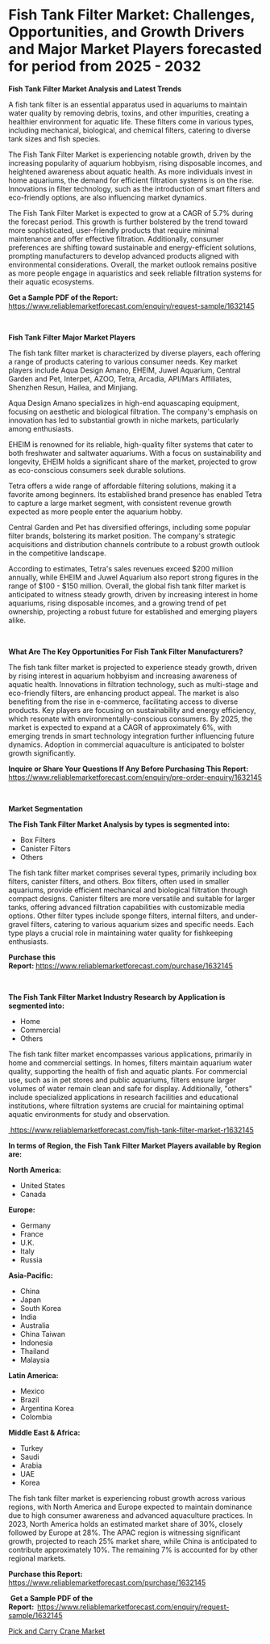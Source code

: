 <p><h1>Fish Tank Filter Market: Challenges, Opportunities, and Growth Drivers and Major Market Players forecasted for period from 2025 - 2032</h1></p><p><strong>Fish Tank Filter Market Analysis and Latest Trends</strong></p>
<p><p>A fish tank filter is an essential apparatus used in aquariums to maintain water quality by removing debris, toxins, and other impurities, creating a healthier environment for aquatic life. These filters come in various types, including mechanical, biological, and chemical filters, catering to diverse tank sizes and fish species.</p><p>The Fish Tank Filter Market is experiencing notable growth, driven by the increasing popularity of aquarium hobbyism, rising disposable incomes, and heightened awareness about aquatic health. As more individuals invest in home aquariums, the demand for efficient filtration systems is on the rise. Innovations in filter technology, such as the introduction of smart filters and eco-friendly options, are also influencing market dynamics.</p><p>The Fish Tank Filter Market is expected to grow at a CAGR of 5.7% during the forecast period. This growth is further bolstered by the trend toward more sophisticated, user-friendly products that require minimal maintenance and offer effective filtration. Additionally, consumer preferences are shifting toward sustainable and energy-efficient solutions, prompting manufacturers to develop advanced products aligned with environmental considerations. Overall, the market outlook remains positive as more people engage in aquaristics and seek reliable filtration systems for their aquatic ecosystems.</p></p>
<p><strong>Get a Sample PDF of the Report:&nbsp;</strong> <a href="https://www.reliablemarketforecast.com/enquiry/request-sample/1632145?utm_campaign=3327&utm_medium=2&utm_source=Github&utm_content=ia&utm_term=10042025&utm_id=fish-tank-filter">https://www.reliablemarketforecast.com/enquiry/request-sample/1632145</a></p>
<p>&nbsp;</p>
<p><strong>Fish Tank Filter Major Market Players</strong></p>
<p><p>The fish tank filter market is characterized by diverse players, each offering a range of products catering to various consumer needs. Key market players include Aqua Design Amano, EHEIM, Juwel Aquarium, Central Garden and Pet, Interpet, AZOO, Tetra, Arcadia, API/Mars Affiliates, Shenzhen Resun, Hailea, and Minjiang.</p><p>Aqua Design Amano specializes in high-end aquascaping equipment, focusing on aesthetic and biological filtration. The company's emphasis on innovation has led to substantial growth in niche markets, particularly among enthusiasts.</p><p>EHEIM is renowned for its reliable, high-quality filter systems that cater to both freshwater and saltwater aquariums. With a focus on sustainability and longevity, EHEIM holds a significant share of the market, projected to grow as eco-conscious consumers seek durable solutions.</p><p>Tetra offers a wide range of affordable filtering solutions, making it a favorite among beginners. Its established brand presence has enabled Tetra to capture a large market segment, with consistent revenue growth expected as more people enter the aquarium hobby.</p><p>Central Garden and Pet has diversified offerings, including some popular filter brands, bolstering its market position. The company's strategic acquisitions and distribution channels contribute to a robust growth outlook in the competitive landscape.</p><p>According to estimates, Tetra's sales revenues exceed $200 million annually, while EHEIM and Juwel Aquarium also report strong figures in the range of $100 - $150 million. Overall, the global fish tank filter market is anticipated to witness steady growth, driven by increasing interest in home aquariums, rising disposable incomes, and a growing trend of pet ownership, projecting a robust future for established and emerging players alike.</p></p>
<p>&nbsp;</p>
<p><strong>What Are The Key Opportunities For Fish Tank Filter Manufacturers?</strong></p>
<p><p>The fish tank filter market is projected to experience steady growth, driven by rising interest in aquarium hobbyism and increasing awareness of aquatic health. Innovations in filtration technology, such as multi-stage and eco-friendly filters, are enhancing product appeal. The market is also benefiting from the rise in e-commerce, facilitating access to diverse products. Key players are focusing on sustainability and energy efficiency, which resonate with environmentally-conscious consumers. By 2025, the market is expected to expand at a CAGR of approximately 6%, with emerging trends in smart technology integration further influencing future dynamics. Adoption in commercial aquaculture is anticipated to bolster growth significantly.</p></p>
<p><strong>Inquire or Share Your Questions If Any Before Purchasing This Report:</strong> <a href="https://www.reliablemarketforecast.com/enquiry/pre-order-enquiry/1632145?utm_campaign=3327&utm_medium=2&utm_source=Github&utm_content=ia&utm_term=10042025&utm_id=fish-tank-filter">https://www.reliablemarketforecast.com/enquiry/pre-order-enquiry/1632145</a></p>
<p>&nbsp;</p>
<p><strong>Market Segmentation</strong></p>
<p><strong>The Fish Tank Filter Market Analysis by types is segmented into:</strong></p>
<p><ul><li>Box Filters</li><li>Canister Filters</li><li>Others</li></ul></p>
<p><p>The fish tank filter market comprises several types, primarily including box filters, canister filters, and others. Box filters, often used in smaller aquariums, provide efficient mechanical and biological filtration through compact designs. Canister filters are more versatile and suitable for larger tanks, offering advanced filtration capabilities with customizable media options. Other filter types include sponge filters, internal filters, and under-gravel filters, catering to various aquarium sizes and specific needs. Each type plays a crucial role in maintaining water quality for fishkeeping enthusiasts.</p></p>
<p><strong>Purchase this Report:&nbsp;</strong><a href="https://www.reliablemarketforecast.com/purchase/1632145?utm_campaign=3327&utm_medium=2&utm_source=Github&utm_content=ia&utm_term=10042025&utm_id=fish-tank-filter">https://www.reliablemarketforecast.com/purchase/1632145</a></p>
<p>&nbsp;</p>
<p><strong>The Fish Tank Filter Market Industry Research by Application is segmented into:</strong></p>
<p><ul><li>Home</li><li>Commercial</li><li>Others</li></ul></p>
<p><p>The fish tank filter market encompasses various applications, primarily in home and commercial settings. In homes, filters maintain aquarium water quality, supporting the health of fish and aquatic plants. For commercial use, such as in pet stores and public aquariums, filters ensure larger volumes of water remain clean and safe for display. Additionally, "others" include specialized applications in research facilities and educational institutions, where filtration systems are crucial for maintaining optimal aquatic environments for study and observation.</p></p>
<p><a href="https://www.reliablemarketforecast.com/fish-tank-filter-market-r1632145?utm_campaign=3327&utm_medium=2&utm_source=Github&utm_content=ia&utm_term=10042025&utm_id=fish-tank-filter">&nbsp;https://www.reliablemarketforecast.com/fish-tank-filter-market-r1632145</a></p>
<p><strong>In terms of Region, the Fish Tank Filter Market Players available by Region are:</strong></p>
<p>
    <p> <strong> North America: </strong>
        <ul>
            <li>United States</li>
            <li>Canada</li>
        </ul>
        </p> 
    <p> <strong> Europe: </strong>
        <ul>
            <li>Germany</li>
            <li>France</li>
            <li>U.K.</li>
            <li>Italy</li>
            <li>Russia</li>
        </ul>
        </p> 
    <p> <strong> Asia-Pacific: </strong>
        <ul>
            <li>China</li>
            <li>Japan</li>
            <li>South Korea</li>
            <li>India</li>
            <li>Australia</li>
            <li>China Taiwan</li>
            <li>Indonesia</li>
            <li>Thailand</li>
            <li>Malaysia</li>
        </ul>
        </p> 
    <p> <strong> Latin America: </strong>
        <ul>
            <li>Mexico</li>
            <li>Brazil</li>
            <li>Argentina Korea</li>
            <li>Colombia</li>
        </ul>
        </p> 
    <p> <strong> Middle East & Africa: </strong>
        <ul>
            <li>Turkey</li>
            <li>Saudi</li>
            <li>Arabia</li>
            <li>UAE</li>
            <li>Korea</li>
        </ul>
    </p>
    </p>
<p><p>The fish tank filter market is experiencing robust growth across various regions, with North America and Europe expected to maintain dominance due to high consumer awareness and advanced aquaculture practices. In 2023, North America holds an estimated market share of 30%, closely followed by Europe at 28%. The APAC region is witnessing significant growth, projected to reach 25% market share, while China is anticipated to contribute approximately 10%. The remaining 7% is accounted for by other regional markets.</p></p>
<p><strong>Purchase this Report: </strong><a href="https://www.reliablemarketforecast.com/purchase/1632145?utm_campaign=3327&utm_medium=2&utm_source=Github&utm_content=ia&utm_term=10042025&utm_id=fish-tank-filter">https://www.reliablemarketforecast.com/purchase/1632145</a></p>
<p>&nbsp;<strong>Get a Sample PDF of the Report:&nbsp;&nbsp;</strong><a href="https://www.reliablemarketforecast.com/enquiry/request-sample/1632145?utm_campaign=3327&utm_medium=2&utm_source=Github&utm_content=ia&utm_term=10042025&utm_id=fish-tank-filter">https://www.reliablemarketforecast.com/enquiry/request-sample/1632145</a></p>
<p><strong></strong></p>
<p><p><a href="https://github.com/ccreola81/Market-Research-Report-List-1/blob/main/pick-and-carry-crane-market.md?utm_campaign=3327&utm_medium=2&utm_source=Github&utm_content=ia&utm_term=10042025&utm_id=fish-tank-filter">Pick and Carry Crane Market</a></p></p>